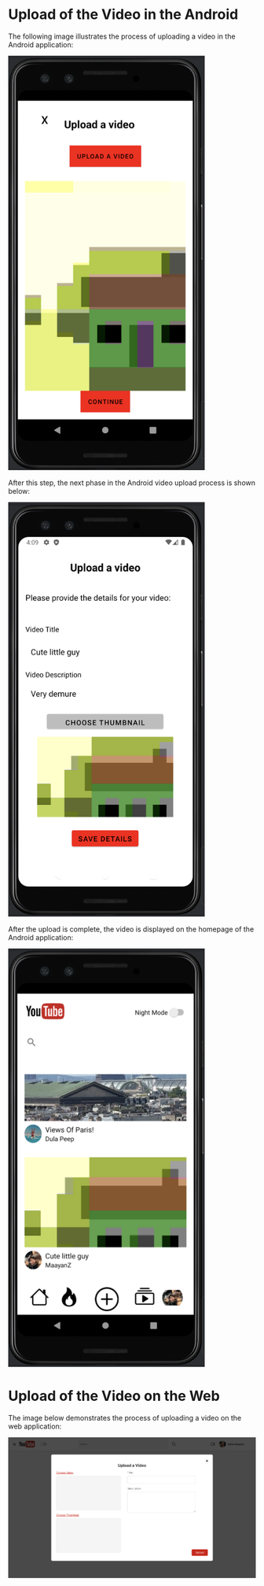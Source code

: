 
# Upload of the Video in the Android

The following image illustrates the process of uploading a video in the Android application:

<img src="../images/uploadAndroid.png" alt="Upload in Android - Step 1" width="400"/>

After this step, the next phase in the Android video upload process is shown below:

<img src="../images/upload2Anroid.png" alt="Upload in Android - Step 2" width="400"/>

After the upload is complete, the video is displayed on the homepage of the Android application:

<img src="../images/upload3Android.png" alt="Video in HomePage" width="400"/>


# Upload of the Video on the Web

The image below demonstrates the process of uploading a video on the web application:

![Upload in Web](../images/uploadWeb.png)
